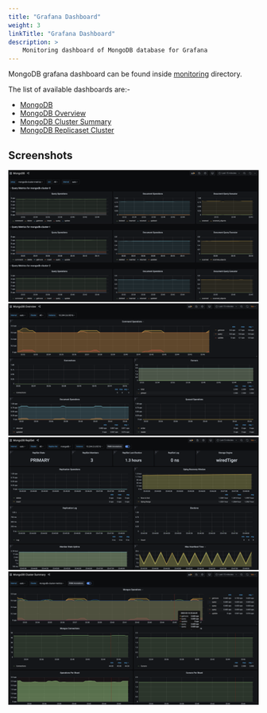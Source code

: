 ```yaml
---
title: "Grafana Dashboard"
weight: 3
linkTitle: "Grafana Dashboard"
description: >
    Monitoring dashboard of MongoDB database for Grafana
---
```


MongoDB grafana dashboard can be found inside [monitoring](https://github.com/OT-CONTAINER-KIT/mongodb-operator/tree/main/monitoring) directory.

The list of available dashboards are:-

- [MongoDB](https://github.com/OT-CONTAINER-KIT/mongodb-operator/blob/main/monitoring/dashboards/mongodb.json)
- [MongoDB Overview](https://github.com/OT-CONTAINER-KIT/mongodb-operator/blob/main/monitoring/dashboards/mongodb-overview.json)
- [MongoDB Cluster Summary](https://github.com/OT-CONTAINER-KIT/mongodb-operator/blob/main/monitoring/dashboards/mongodb-cluster-summary.json)
- [MongoDB Replicaset Cluster](https://github.com/OT-CONTAINER-KIT/mongodb-operator/blob/main/monitoring/dashboards/mongodb-replicaset-cluster.json)

## Screenshots

![](https://github.com/OT-CONTAINER-KIT/mongodb-operator/raw/main/static/mongodb-dashboard.png)
![](https://github.com/OT-CONTAINER-KIT/mongodb-operator/blob/main/static/mongodb-dashboard-overview.png?raw=true)
![](https://github.com/OT-CONTAINER-KIT/mongodb-operator/blob/main/static/mongodb-dashboard-replicaset-overview.png?raw=true)
![](https://github.com/OT-CONTAINER-KIT/mongodb-operator/blob/main/static/mongodb-dashboard-cluster-summary-overview.png?raw=true)
